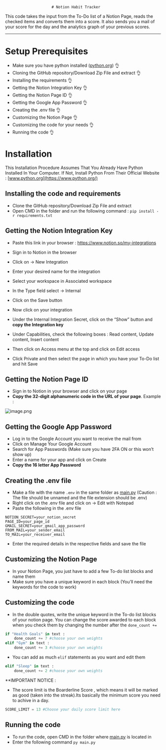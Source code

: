                          # Notion Habit Tracker  

This code takes the input from the To-Do list of a Notion Page, reads the checked items and converts them into a score. It also sends you a mail of your score for the day and the analytics graph of your previous scores.

---

# Setup Prerequisites

- Make sure you have python installed ([python.org](https://www.python.org/)) 👌
- Cloning the GitHub repository/Download Zip File and extract 👌
- Installing the requirements 👌
- Getting the Notion Integration Key 👌
- Getting the Notion Page ID 👌
- Getting the Google App Password 👌
- Creating the .env file 👌
- Customizing the Notion Page 👌
- Customizing the code for your needs 👌
- Running the code 👌

# Installation

This Installation Procedure Assumes That You Already Have Python Installed In Your Computer. If Not, Install Python From Their Official Website : [www.python.org](https://www.python.org/)

## Installing the code and requirements

- Clone the GitHub repository/Download Zip File and extract
- Open CMD in the folder and run the following command : `pip install -r requirements.txt`

## Getting the Notion Integration Key

- Paste this link in your browser : https://www.notion.so/my-integrations
- Sign in to Notion in the browser
- Click on → New Integration
- Enter your desired name for the integration
- Select your workspace in Associated workspace
- In the Type field select → Internal
- Click on the Save button

- Now click on your integration
- Under the Internal Integration Secret, click on the “Show” button and **copy the Integration key**
- Under Capabilities, check the following boxes : Read content, Update content, Insert content
- Then click on Access menu at the top and click on Edit access
- Click Private and then select the page in which you have your To-Do list and hit Save

## Getting the Notion Page ID

- Sign in to Notion in your browser and click on your page
- **Copy the 32-digit alphanumeric code in the URL of your page**. Example :

![image.png](attachment:71364e0b-9ffd-44fd-a1ee-d944b39d5fcc:image.png)

## Getting the Google App Password

- Log in to the Google Account you want to receive the mail from
- Click on Manage Your Google Account
- Search for App Passwords (Make sure you have 2FA ON or this won’t show up)
- Enter a name for your app and click on Create
- **Copy the 16 letter App Password**

## Creating the .env file

- Make a file with the name `.env` in the same folder as [main.py](http://main.py)  (Caution : The file should be unnamed and the file extension should be .env)
- Right click on the .env file and click on → Edit with Notepad
- Paste the following in the .env file

```
NOTION_SECRET=your_notion_secret
PAGE_ID=your_page_id
GMAIL_SECRET=your_gmail_app_password
FROM_MAIL=your_sender_email
TO_MAIL=your_receiver_email
```

- Enter the required details in the respective fields and save the file

## Customizing the Notion Page

- In your Notion Page, you just have to add a few To-do list blocks and name them
- Make sure you have a unique keyword in each block (You’ll need the keywords for the code to work)

## Customizing the code

- In the double quotes, write the unique keyword in the To-do list blocks of your notion page. You can change the score awarded to each block when you check them by changing the number after the `done_count +=`

```python
if "Health Goals" in text :
	done_count += 7 #choose your own weights
elif "Gym" in text :
	done_count += 3 #choose your own weights
```

- You can add as much `elif` statements as you want and edit them

```python
elif "Sleep" in text :
	done_count += 2 #choose your own weights
```
**IMPORTANT NOTICE : 
- The score limit is the Boarderline Score , which means it will be marked as good (taken into the streak).Its basically the minimum score you need to achive in a day.

```python
SCORE_LIMIT = 13 #Choose your daily score limit here
```

## Running the code

- To run the code, open CMD in the folder where [main.py](http://main.py) is located in
- Enter the following command `py main.py`
